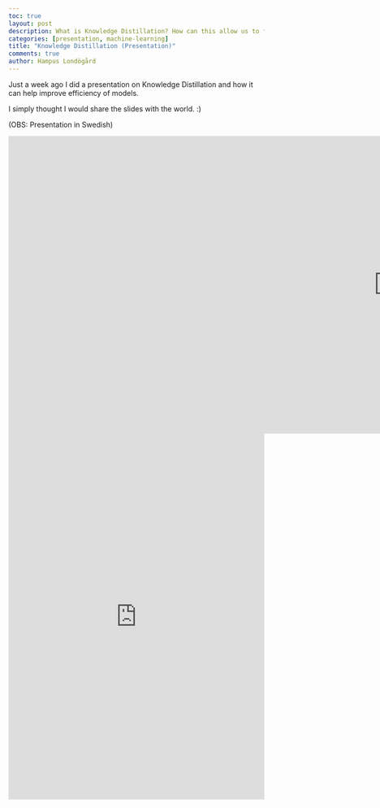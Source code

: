 ```yaml
---
toc: true
layout: post
description: What is Knowledge Distillation? How can this allow us to further utilize models and increase efficiency manifold?
categories: [presentation, machine-learning]
title: "Knowledge Distillation (Presentation)"
comments: true
author: Hampus Londögård
---
```


Just a week ago I did a presentation on Knowledge Distillation and how it can help improve efficiency of models. 

I simply thought I would share the slides with the world. :)

(OBS: Presentation in Swedish)
<iframe width="1520" height="586" src="https://www.youtube.com/embed/FUtuAHqPk6o" title="YouTube video player" frameborder="0" allow="accelerometer; autoplay; clipboard-write; encrypted-media; gyroscope; picture-in-picture" allowfullscreen></iframe>

<embed src="https://blog.londogard.com/assets/Knowledge%20Distillation.pdf" width="100%" height="720px" type="application/pdf"/>